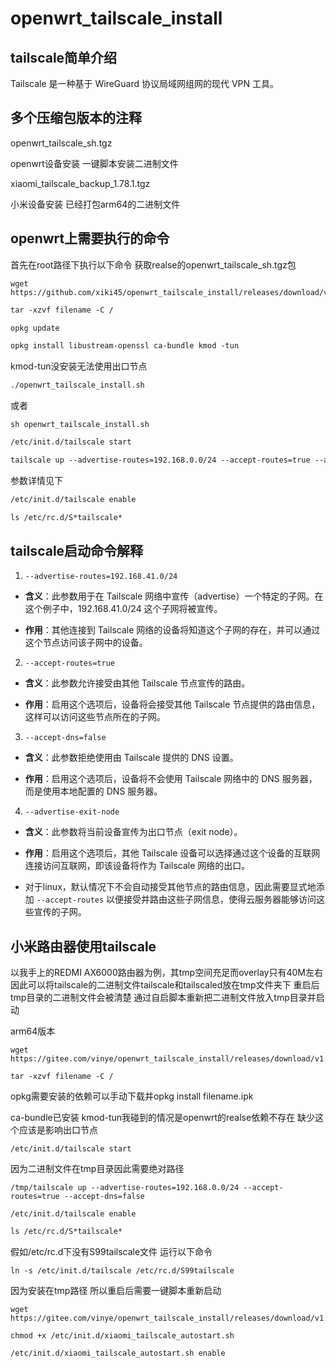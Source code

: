 # openwrt_tailscale_install

## tailscale简单介绍

Tailscale 是一种基于 WireGuard 协议局域网组网的现代 VPN 工具。

## 多个压缩包版本的注释

openwrt_tailscale_sh.tgz

openwrt设备安装 一键脚本安装二进制文件 

xiaomi_tailscale_backup_1.78.1.tgz

小米设备安装 已经打包arm64的二进制文件 

## openwrt上需要执行的命令

首先在root路径下执行以下命令 获取realse的openwrt_tailscale_sh.tgz包

```
wget https://github.com/xiki45/openwrt_tailscale_install/releases/download/v1.0/openwrt_tailscale_sh.tgz
```

```html
tar -xzvf filename -C /
```

```html
opkg update
```

```html
opkg install libustream-openssl ca-bundle kmod -tun
```

kmod-tun没安装无法使用出口节点

```html
./openwrt_tailscale_install.sh
```

或者

```
sh openwrt_tailscale_install.sh
```



```html
/etc/init.d/tailscale start
```

```html
tailscale up --advertise-routes=192.168.0.0/24 --accept-routes=true --accept-dns=false
```

参数详情见下

```html
/etc/init.d/tailscale enable
```

```html
ls /etc/rc.d/S*tailscale*
```

## tailscale启动命令解释

1. `--advertise-routes=192.168.41.0/24`

  - **含义**：此参数用于在 Tailscale 网络中宣传（advertise）一个特定的子网。在这个例子中，192.168.41.0/24 这个子网将被宣传。

  - **作用**：其他连接到 Tailscale 网络的设备将知道这个子网的存在，并可以通过这个节点访问该子网中的设备。

2. `--accept-routes=true`

  - **含义**：此参数允许接受由其他 Tailscale 节点宣传的路由。

  - **作用**：启用这个选项后，设备将会接受其他 Tailscale 节点提供的路由信息，这样可以访问这些节点所在的子网。

3. `--accept-dns=false`

  - **含义**：此参数拒绝使用由 Tailscale 提供的 DNS 设置。

  - **作用**：启用这个选项后，设备将不会使用 Tailscale 网络中的 DNS 服务器，而是使用本地配置的 DNS 服务器。

4. `--advertise-exit-node`

  - **含义**：此参数将当前设备宣传为出口节点（exit node）。

  - **作用**：启用这个选项后，其他 Tailscale 设备可以选择通过这个设备的互联网连接访问互联网，即该设备将作为 Tailscale 网络的出口。

- 对于linux，默认情况下不会自动接受其他节点的路由信息，因此需要显式地添加 `--accept-routes` 以便接受并路由这些子网信息，使得云服务器能够访问这些宣传的子网。

## 小米路由器使用tailscale

以我手上的REDMI AX6000路由器为例，其tmp空间充足而overlay只有40M左右 因此可以将tailscale的二进制文件tailscale和tailscaled放在tmp文件夹下 重启后tmp目录的二进制文件会被清楚 通过自启脚本重新把二进制文件放入tmp目录并启动

arm64版本

```
wget https://gitee.com/vinye/openwrt_tailscale_install/releases/download/v1.0/xiaomi_tailscale_backup_arm64_1.78.1.tgz
```



```
tar -xzvf filename -C /
```

opkg需要安装的依赖可以手动下载并opkg install filename.ipk

ca-bundle已安装 kmod-tun我碰到的情况是openwrt的realse依赖不存在 缺少这个应该是影响出口节点

```
/etc/init.d/tailscale start
```

因为二进制文件在tmp目录因此需要绝对路径

```
/tmp/tailscale up --advertise-routes=192.168.0.0/24 --accept-routes=true --accept-dns=false
```

```
/etc/init.d/tailscale enable
```

```html
ls /etc/rc.d/S*tailscale*
```

假如/etc/rc.d下没有S99tailscale文件 运行以下命令

```
ln -s /etc/init.d/tailscale /etc/rc.d/S99tailscale
```

因为安装在tmp路径 所以重启后需要一键脚本重新启动

```
wget https://gitee.com/vinye/openwrt_tailscale_install/releases/download/v1.0/xiaomi_tailscale_autostart.sh
```



```
chmod +x /etc/init.d/xiaomi_tailscale_autostart.sh
```

```
/etc/init.d/xiaomi_tailscale_autostart.sh enable
```


